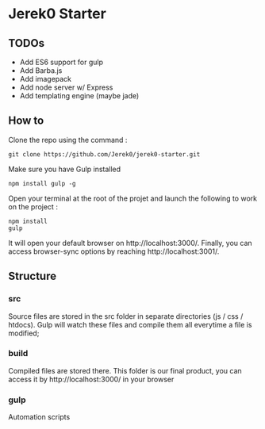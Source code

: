 # Jerek0 Starter

## TODOs

* Add ES6 support for gulp
* Add Barba.js
* Add imagepack
* Add node server w/ Express
* Add templating engine (maybe jade)

## How to
Clone the repo using the command :

    git clone https://github.com/Jerek0/jerek0-starter.git

Make sure you have Gulp installed

    npm install gulp -g

Open your terminal at the root of the projet and launch the following to work on the project :

    npm install
    gulp

It will open your default browser on http://localhost:3000/. Finally, you can access browser-sync options by reaching http://localhost:3001/.

## Structure

### src
Source files are stored in the src folder in separate directories (js / css / htdocs).
Gulp will watch these files and compile them all everytime a file is modified;

### build
Compiled files are stored there. This folder is our final product, you can access it by http://localhost:3000/ in your browser

### gulp
Automation scripts
